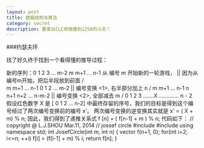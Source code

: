```yaml
---
layout: post
title: 数据结构与算法 
category: secret
description: 要拿出CLC顽强撸到1250的斗志！
---
```


###约瑟夫环

找了好久终于找到一个看得懂的推导过程：

新的序列：0  1  2  3 ...  m-2        m   m+1 ... n-1     从 编号 m 开始新的一轮游戏，
                                                              ||   因为从编号m开始，把后半段放到前面
                                                              \/         
                                 m   m+1   ...  n-1       0      1      2   ...   m-2
                                                              ||   编号变换 <1>, 右半部分加上 n
                                                              \/
                                 m    m+1  ...   n-1      n     n+1   n+2 ...  n-m-2
                                                              ||  编号变换 <2>, 全部减去 m
                                                              \/
                                 0    1   2   3  .......X .............    n - 2
假设红色数字 X 是 [ 0 1 2 ... n-2] 中最终存留的序号，我们的目标是得到这个编号经过了两次编号变换前的编号 x'。
两次编号变换的逆变换其实就是                   x'  = ( X + m) % n;
因此，我们得到了递推关系式   f [n] = ( f[n-1] + m ) % n;
代码如下：
// copyright @ L.J.SHOU Mar.11, 2014
// jossef circle
#include <iostream>
#include <vector>
using namespace std;
int JosefCircle(int m, int n)
{
  vector<int> f(n+1, 0);
  for(int i=2; i<=n; ++i)
    f[i] = (f[i-1] + m) % i;
  return f[n];
}


[LinChaohui]:    http://www.linchaohui.com  "LinChaohui"
